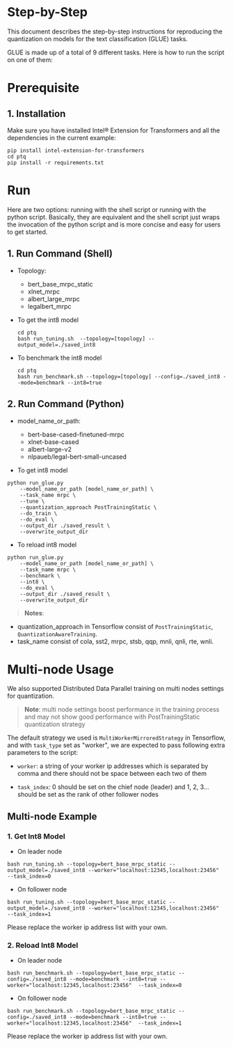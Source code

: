 Step-by-Step
=========

This document describes the step-by-step instructions for reproducing the quantization on models for the text classification (GLUE) tasks.

GLUE is made up of a total of 9 different tasks. Here is how to run the script on one of them:

# Prerequisite
## 1. Installation

Make sure you have installed Intel® Extension for Transformers and all the dependencies in the current example:

```shell
pip install intel-extension-for-transformers
cd ptq
pip install -r requirements.txt
```

# Run

Here are two options: running with the shell script or running with the python script. Basically, they are equivalent and the shell script just wraps the invocation of the python script and is more concise and easy for users to get started.

## 1. Run Command (Shell)

- Topology:
   - bert_base_mrpc_static
   - xlnet_mrpc
   - albert_large_mrpc
   - legalbert_mrpc

- To get the int8 model

   ```
   cd ptq
   bash run_tuning.sh  --topology=[topology] --output_model=./saved_int8
   ```

- To benchmark the int8 model

   ```
   cd ptq
   bash run_benchmark.sh --topology=[topology] --config=./saved_int8 --mode=benchmark --int8=true
   ```

## 2. Run Command (Python)

- model_name_or_path: 
   - bert-base-cased-finetuned-mrpc
   - xlnet-base-cased
   - albert-large-v2
   - nlpaueb/legal-bert-small-uncased

- To get int8 model

```
python run_glue.py     
    --model_name_or_path [model_name_or_path] \
    --task_name mrpc \     
    --tune \     
    --quantization_approach PostTrainingStatic \     
    --do_train \     
    --do_eval \     
    --output_dir ./saved_result \  
    --overwrite_output_dir
```
 - To reload int8 model

```
python run_glue.py     
    --model_name_or_path [model_name_or_path] \
    --task_name mrpc \     
    --benchmark \
    --int8 \
    --do_eval \     
    --output_dir ./saved_result \  
    --overwrite_output_dir
```

> **Notes**:
 - quantization_approach in Tensorflow consist of `PostTrainingStatic`, `QuantizationAwareTraining`.
 - task_name consist of cola, sst2, mrpc, stsb, qqp, mnli, qnli, rte, wnli.


# Multi-node Usage

We also supported Distributed Data Parallel training on multi nodes settings for quantization.

> **Note**: multi node settings boost performance in the training process and may not show good performance with PostTrainingStatic quantization strategy

The default strategy we used is `MultiWorkerMirroredStrategy` in Tensorflow, and with `task_type` set as "worker", we are expected to pass following extra parameters to the script:

* `worker`: a string of your worker ip addresses which is separated by comma and there should not be space between each two of them

* `task_index`: 0 should be set on the chief node (leader) and 1, 2, 3... should be set as the rank of other follower nodes

## Multi-node Example

### 1. Get Int8 Model

* On leader node

```
bash run_tuning.sh --topology=bert_base_mrpc_static --output_model=./saved_int8 --worker="localhost:12345,localhost:23456"  --task_index=0
```

* On follower node

```
bash run_tuning.sh --topology=bert_base_mrpc_static --output_model=./saved_int8 --worker="localhost:12345,localhost:23456"  --task_index=1
```

Please replace the worker ip address list with your own.

### 2. Reload Int8 Model

* On leader node

```
bash run_benchmark.sh --topology=bert_base_mrpc_static --config=./saved_int8 --mode=benchmark --int8=true --worker="localhost:12345,localhost:23456"  --task_index=0
```

* On follower node

```
bash run_benchmark.sh --topology=bert_base_mrpc_static --config=./saved_int8 --mode=benchmark --int8=true --worker="localhost:12345,localhost:23456"  --task_index=1
```

Please replace the worker ip address list with your own.




